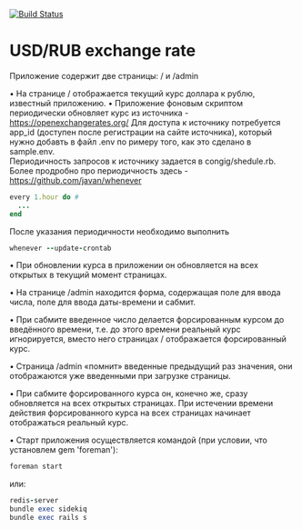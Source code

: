 [![Build Status](https://travis-ci.org/bdisney/usd_rub_exchange_rate.svg?branch=master)](https://travis-ci.org/bdisney/usd_rub_exchange_rate)

# USD/RUB exchange rate 

Приложение содержит две страницы: / и /admin

• На странице / отображается текущий курс доллара к рублю, известный
приложению.
• Приложение фоновым скриптом периодически обновляет курс из источника - https://openexchangerates.org/
Для доступа к источнику потребуется app_id (доступен после регистрации на сайте источника), который нужно добавть в файл .env по римеру того, как это сделано в sample.env.  
Периодичность запросов к источнику задается в congig/shedule.rb. Более продробно про периодичность здесь - https://github.com/javan/whenever

```ruby
every 1.hour do # 
  ...
end
```    

После указания периодичности необходимо выполнить

```ruby
whenever --update-crontab 
```    

• При обновлении курса в приложении он обновляется на всех открытых в
текущий момент страницах.

• На странице /admin находится форма, содержащая поле для ввода числа,
поле для ввода даты-времени и сабмит.

• При сабмите введенное число делается форсированным курсом до введённого
времени, т.е. до этого времени реальный курс игнорируется, вместо него
страницах / отображается форсированный курс. 

• Страница /admin «помнит» введенные предыдущий раз значения, они
отображаются уже введенными при загрузке страницы.

• При сабмите форсированного курса он, конечно же, cразу обновляется на всех
открытых страницах. При истечении времени действия форсированного
курса на всех страницах начинает отображаться реальный курс.

• Старт приложения осуществляется командой (при условии, что установлем gem 'foreman'): 
```ruby
foreman start

```  
или:

```ruby
redis-server
bundle exec sidekiq
bundle exec rails s
```  
